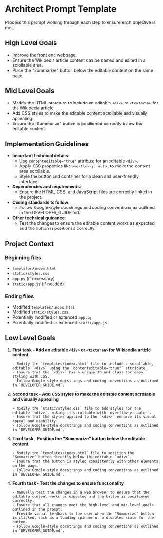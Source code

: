 # Architect Prompt Template
Process this prompt working through each step to ensure each objective is met.

## High Level Goals

- Improve the front end webpage.
- Ensure the Wikipedia article content can be pasted and edited in a scrollable area.
- Place the "Summarize" button below the editable content on the same page.

## Mid Level Goals

- Modify the HTML structure to include an editable `<div>` or `<textarea>` for the Wikipedia article.
- Add CSS styles to make the editable content scrollable and visually appealing.
- Ensure the "Summarize" button is positioned correctly below the editable content.

## Implementation Guidelines
- **Important technical details**:
  - Use `contenteditable="true"` attribute for an editable `<div>`.
  - Apply CSS properties like `overflow-y: auto;` to make the content area scrollable.
  - Style the button and container for a clean and user-friendly interface.
- **Dependencies and requirements**:
  - Ensure the HTML, CSS, and JavaScript files are correctly linked in the project.
- **Coding standards to follow**:
  - Follow Google-style docstrings and coding conventions as outlined in the DEVELOPER_GUIDE.md.
- **Other technical guidance**:
  - Test the changes to ensure the editable content works as expected and the button is positioned correctly.

## Project Context

### Beginning files
- `templates/index.html`
- `static/styles.css`
- `app.py` (if necessary)
- `static/app.js` (if needed)

### Ending files
- Modified `templates/index.html`
- Modified `static/styles.css`
- Potentially modified or extended `app.py`
- Potentially modified or extended `static/app.js`

## Low Level Goals

1. **First task - Add an editable `<div>` or `<textarea>` for Wikipedia article content**
   ```code-example
   - Modify the `templates/index.html` file to include a scrollable, editable `<div>` using the `contenteditable="true"` attribute.
   - Ensure that the `<div>` has a unique ID and class for easy styling with CSS.
   - Follow Google-style docstrings and coding conventions as outlined in `DEVELOPER_GUIDE.md`.
   ```

2. **Second task - Add CSS styles to make the editable content scrollable and visually appealing**
   ```code-example
   - Modify the `static/styles.css` file to add styles for the editable `<div>`, making it scrollable with `overflow-y: auto;`.
   - Ensure that the styles applied to the `<div>` enhance its visual appeal and usability.
   - Follow Google-style docstrings and coding conventions as outlined in `DEVELOPER_GUIDE.md`.
   ```

3. **Third task - Position the "Summarize" button below the editable content**
   ```code-example
   - Modify the `templates/index.html` file to position the "Summarize" button directly below the editable `<div>`.
   - Ensure that the button is styled consistently with other elements on the page.
   - Follow Google-style docstrings and coding conventions as outlined in `DEVELOPER_GUIDE.md`.
   ```

4. **Fourth task - Test the changes to ensure functionality**
   ```code-example
   - Manually test the changes in a web browser to ensure that the editable content works as expected and the button is positioned correctly.
   - Ensure that all changes meet the high-level and mid-level goals outlined in the prompt.
   - Provide visual feedback to the user when the "Summarize" button is clicked, such as a loading spinner or a disabled state for the button.
   - Follow Google-style docstrings and coding conventions as outlined in `DEVELOPER_GUIDE.md`.
   ```
